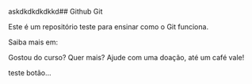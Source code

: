 askdkdkdkdkkd## Github Git

Este é um repositório teste para ensinar como o Git funciona.

Saiba mais em: 

Gostou do curso? Quer mais? Ajude com uma doação, até um café vale!

teste botão...
